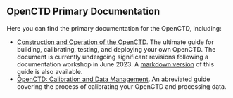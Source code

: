 ## OpenCTD Primary Documentation

Here you can find the primary documentation for the OpenCTD, including:

- [Construction and Operation of the OpenCTD](Documentation/Manual/OpenCTD_ConstructionOperation.pdf). The ultimate guide for building, calibrating, testing, and deploying your own OpenCTD. The document is currently undergoing significant revisions following a documentation workshop in June 2023. A [markdown version](Documentation/Manual/OpenCTD_ConstructionOperation.md) of this guide is also available. 
- [OpenCTD: Calibration and Data Management](Documentation/Manual/OpenCTD_CalibrationDataManagement.pdf). An abreviated guide covering the process of calibrating your OpenCTD and processing data. 
